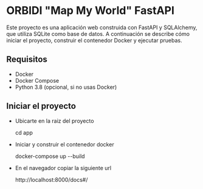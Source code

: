 # ORBIDI "Map My World" FastAPI

Este proyecto es una aplicación web construida con FastAPI y SQLAlchemy, que utiliza SQLite como base de datos. A continuación se describe cómo iniciar el proyecto, construir el contenedor Docker y ejecutar pruebas.

## Requisitos

- Docker
- Docker Compose
- Python 3.8 (opcional, si no usas Docker)

## Iniciar el proyecto

- Ubicarte en la raiz del proyecto
    
    cd app


- Iniciar y construir el contenedor docker
    
    docker-compose up --build


- En el navegador copiar la siguiente url
    
    http://localhost:8000/docs#/
